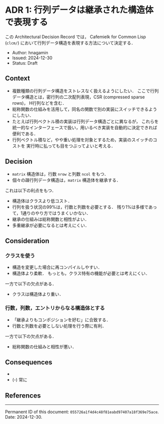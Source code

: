 # ADR 1: 行列データは継承された構造体で表現する

この Architectural Decision Record では，
Cafemielk for Common Lisp (`clcm/`) において行列データ構造を表現する方法について決定する．

+ Author: hnagamin
+ Issued: 2024-12-30
+ Status: Draft

## Context

- 複数種類の行列データ構造をストレスなく扱えるようにしたい．
  ここで行列データ構造とは，密行列の二次配列表現，CSR (compressed sparse rows)，
  H行列などを含む．
- 総称関数の仕組みを活用して，同名の関数で別の実装にスイッチできるようにしたい．
- たとえば行列ベクトル積の実装は行列データ構造ごとに異なるが，
  これらを統一的なインターフェースで扱い，用いるべき実装を自動的に決定できれば便利である．
- 行列ベクトル積など，やや重い処理を対象とするため，実装のスイッチのコストを
  実行時に払っても目をつぶってよいと考える．

## Decision

- `matrix` 構造体は，行数 `nrow` と列数 `ncol` をもつ．
- 個々の疎行列データ構造は，`matrix` 構造体を継承する．

これは以下の利点をもつ．

- 構造体はクラスより低コスト．
- 行列を扱う状況の99%は，行数と列数を必要とする．
  残り1%は多様であって，1通りのやり方ではうまくいかない．
- 継承の仕組みは総称関数と相性がよい．
- 多重継承が必要になるとは考えにくい．

## Consideration

### クラスを使う

- 構造を変更した場合に再コンパイルしやすい．
- 構造体より柔軟．
  もっとも，クラス特有の機能が必要とは考えにくい．

一方で以下の欠点がある．
- クラスは構造体より重い．

### 行数，列数，エントリからなる構造体とする

- 「継承よりもコンポジションを好む」に合致する．
- 行数と列数を必要としない処理を行う際に有利．

一方で以下の欠点がある．

- 総称関数の仕組みと相性が悪い．

## Consequences

-  
- (-) 常に

## References

----
Permanent ID of this document: `055726a1f4d4c48f81eabd97407a18f369e75ace`.
Date: 2024-12-30.
